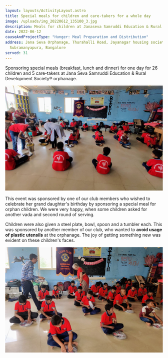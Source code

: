 ```yaml
---
layout: layouts/ActivityLayout.astro
title: Special meals for children and care-takers for a whole day
image: /uploads/img_20220612_135100_3.jpg
description: Meals for children at Janaseva Samruddi Education & Rural Development Society®
date: 2022-06-12
causeAndProjectType: "Hunger: Meal Preparation and Distribution"
address: Jana Seva Orphanage, Thurahalli Road, Jayanagar housing society layout,
  Subramanyapura, Bangalore
served: 31
---
```

Sponsoring special meals (breakfast, lunch and dinner) for one day for 26 children and 5 care-takers at Jana Seva Samruddi Education & Rural Development Society® orphanage.

![Serving lunch](/uploads/img_20220612_134723_2.jpg "Serving lunch")

This event was sponsored by one of our club members who wished to celebrate her grand daughter's birthday by sponsoring a special meal for orphan children. We were very happy, when some children asked for another vada and second round of serving.

Children were also given a steel plate, bowl, spoon and a tumbler each. This was sponsored by another member of our club, who wanted to **avoid usage of plastic utensils** at the orphanage. The joy of getting something new was evident on these children's faces.

![Distribution of plate set](/uploads/img_20220612_133729_2.jpg "Distribution of plate set")